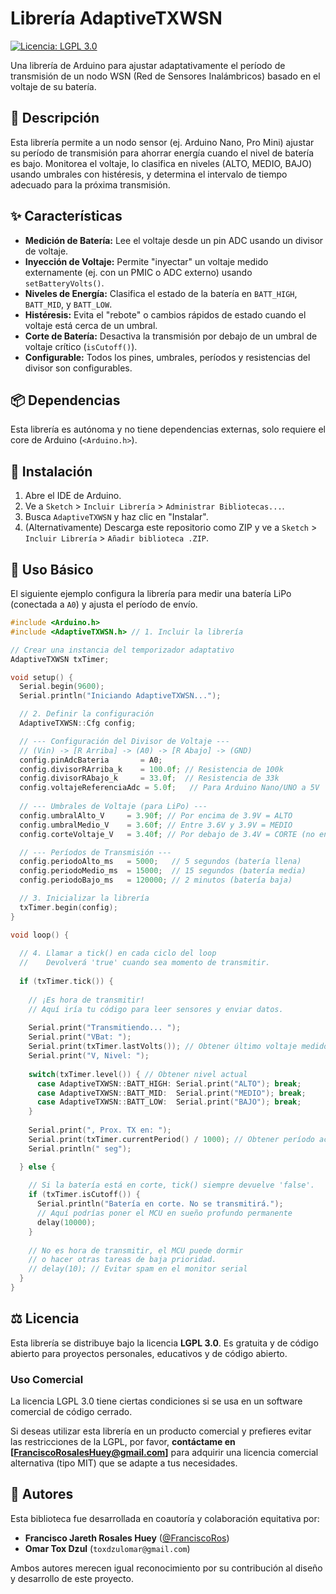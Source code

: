 # Librería AdaptiveTXWSN

[![Licencia: LGPL 3.0](https://img.shields.io/badge/Licencia-LGPL%203.0-blue.svg)](https://www.gnu.org/licenses/lgpl-3.0.html)

Una librería de Arduino para ajustar adaptativamente el período de transmisión de un nodo WSN (Red de Sensores Inalámbricos) basado en el voltaje de su batería.

## 📝 Descripción

Esta librería permite a un nodo sensor (ej. Arduino Nano, Pro Mini) ajustar su período de transmisión para ahorrar energía cuando el nivel de batería es bajo. Monitorea el voltaje, lo clasifica en niveles (ALTO, MEDIO, BAJO) usando umbrales con histéresis, y determina el intervalo de tiempo adecuado para la próxima transmisión.

## ✨ Características

* **Medición de Batería:** Lee el voltaje desde un pin ADC usando un divisor de voltaje.
* **Inyección de Voltaje:** Permite "inyectar" un voltaje medido externamente (ej. con un PMIC o ADC externo) usando `setBatteryVolts()`.
* **Niveles de Energía:** Clasifica el estado de la batería en `BATT_HIGH`, `BATT_MID`, y `BATT_LOW`.
* **Histéresis:** Evita el "rebote" o cambios rápidos de estado cuando el voltaje está cerca de un umbral.
* **Corte de Batería:** Desactiva la transmisión por debajo de un umbral de voltaje crítico (`isCutoff()`).
* **Configurable:** Todos los pines, umbrales, períodos y resistencias del divisor son configurables.

## 📦 Dependencias

Esta librería es autónoma y no tiene dependencias externas, solo requiere el core de Arduino (`<Arduino.h>`).

## 💾 Instalación

1.  Abre el IDE de Arduino.
2.  Ve a `Sketch` > `Incluir Librería` > `Administrar Bibliotecas...`.
3.  Busca `AdaptiveTXWSN` y haz clic en "Instalar".
4.  (Alternativamente) Descarga este repositorio como ZIP y ve a `Sketch` > `Incluir Librería` > `Añadir biblioteca .ZIP`.

## 🚀 Uso Básico

El siguiente ejemplo configura la librería para medir una batería LiPo (conectada a `A0`) y ajusta el período de envío.

```cpp
#include <Arduino.h>
#include <AdaptiveTXWSN.h> // 1. Incluir la librería

// Crear una instancia del temporizador adaptativo
AdaptiveTXWSN txTimer;

void setup() {
  Serial.begin(9600);
  Serial.println("Iniciando AdaptiveTXWSN...");

  // 2. Definir la configuración
  AdaptiveTXWSN::Cfg config;

  // --- Configuración del Divisor de Voltaje ---
  // (Vin) -> [R Arriba] -> (A0) -> [R Abajo] -> (GND)
  config.pinAdcBateria       = A0;
  config.divisorRArriba_k    = 100.0f; // Resistencia de 100k
  config.divisorRAbajo_k     = 33.0f;  // Resistencia de 33k
  config.voltajeReferenciaAdc = 5.0f;   // Para Arduino Nano/UNO a 5V
  
  // --- Umbrales de Voltaje (para LiPo) ---
  config.umbralAlto_V     = 3.90f; // Por encima de 3.9V = ALTO
  config.umbralMedio_V    = 3.60f; // Entre 3.6V y 3.9V = MEDIO
  config.corteVoltaje_V   = 3.40f; // Por debajo de 3.4V = CORTE (no enviar)

  // --- Períodos de Transmisión ---
  config.periodoAlto_ms   = 5000;   // 5 segundos (batería llena)
  config.periodoMedio_ms  = 15000;  // 15 segundos (batería media)
  config.periodoBajo_ms   = 120000; // 2 minutos (batería baja)

  // 3. Inicializar la librería
  txTimer.begin(config);
}

void loop() {
  
  // 4. Llamar a tick() en cada ciclo del loop
  //    Devolverá 'true' cuando sea momento de transmitir.
  
  if (txTimer.tick()) {
    
    // ¡Es hora de transmitir!
    // Aquí iría tu código para leer sensores y enviar datos.
    
    Serial.print("Transmitiendo... ");
    Serial.print("VBat: ");
    Serial.print(txTimer.lastVolts()); // Obtener último voltaje medido
    Serial.print("V, Nivel: ");
    
    switch(txTimer.level()) { // Obtener nivel actual
      case AdaptiveTXWSN::BATT_HIGH: Serial.print("ALTO"); break;
      case AdaptiveTXWSN::BATT_MID:  Serial.print("MEDIO"); break;
      case AdaptiveTXWSN::BATT_LOW:  Serial.print("BAJO"); break;
    }
    
    Serial.print(", Prox. TX en: ");
    Serial.print(txTimer.currentPeriod() / 1000); // Obtener período actual
    Serial.println(" seg");

  } else {
    
    // Si la batería está en corte, tick() siempre devuelve 'false'.
    if (txTimer.isCutoff()) {
      Serial.println("Batería en corte. No se transmitirá.");
      // Aquí podrías poner el MCU en sueño profundo permanente
      delay(10000);
    }
    
    // No es hora de transmitir, el MCU puede dormir
    // o hacer otras tareas de baja prioridad.
    // delay(10); // Evitar spam en el monitor serial
  }
}


```
## ⚖️ Licencia

Esta librería se distribuye bajo la licencia **LGPL 3.0**. Es gratuita y de código abierto para proyectos personales, educativos y de código abierto.

### Uso Comercial
La licencia LGPL 3.0 tiene ciertas condiciones si se usa en un software comercial de código cerrado.

Si deseas utilizar esta librería en un producto comercial y prefieres evitar las restricciones de la LGPL, por favor, **contáctame en [FranciscoRosalesHuey@gmail.com]** para adquirir una licencia comercial alternativa (tipo MIT) que se adapte a tus necesidades.


## 👥 Autores

Esta biblioteca fue desarrollada en coautoría y colaboración equitativa por:

* **Francisco Jareth Rosales Huey** ([@FranciscoRos](https://github.com/FranciscoRos))
* **Omar Tox Dzul** (`toxdzulomar@gmail.com`)

Ambos autores merecen igual reconocimiento por su contribución al diseño y desarrollo de este proyecto.
